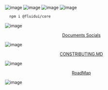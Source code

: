 ![image](https://github.com/INeedJobToStartWork/FluidUI/assets/97305201/aedabf33-f409-4362-904f-fec0957f2e50)
![image](https://github.com/INeedJobToStartWork/FluidUI/assets/97305201/7fd5f12f-c244-438a-babe-13859b704b65)
![image](https://github.com/INeedJobToStartWork/FluidUI/assets/97305201/23f02c99-5dd0-48c5-801a-7c2f7a131c55)
![image](https://github.com/INeedJobToStartWork/FluidUI/assets/97305201/3da10a09-b266-44ff-a51f-c9c526632c50)

```bash copy
  npm i @fluidui/core
```

![image](https://github.com/INeedJobToStartWork/FluidUI/assets/97305201/80edbe60-2a06-48bb-b1fe-8e3791bc15ac)

<div align="center">
  <a href="example.com">
    Documents
  </a>
  <a href="example.com">
    Socials
  </a>
</div>

![image](https://github.com/INeedJobToStartWork/FluidUI/assets/97305201/ed5f472d-634d-411e-9bec-929c5991f021)

<div align="center"><a href="example.com">CONSTRIBUTING.MD</a></div>

![image](https://github.com/INeedJobToStartWork/FluidUI/assets/97305201/5949a3c5-7a12-4208-a77f-f5a70146240a)

<div align="center"><a href="https://github.com/users/INeedJobToStartWork/projects/5/views/1?pane=issue&itemId=47071571">RoadMap</a></div>

![image](https://github.com/INeedJobToStartWork/FluidUI/assets/97305201/c029602b-5420-4406-808a-fd767cdea570)
